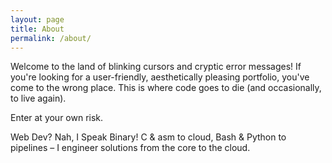 ```yaml
---
layout: page
title: About
permalink: /about/
---
```


Welcome to the land of blinking cursors and cryptic error messages!
If you're looking for a user-friendly, aesthetically pleasing portfolio,
you've come to the wrong place. This is where code goes to die (and occasionally,
to live again).

Enter at your own risk.

Web Dev? Nah, I Speak Binary! C & asm to cloud, Bash & Python to pipelines – I engineer solutions from the core to the cloud.
